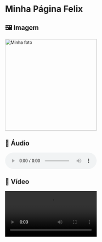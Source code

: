 <title>Página Felix </title>
</head>
<body>
  <h1>Minha Página Felix</h1>

  <h2>🖼️ Imagem</h2>
  <img src="viagem.jpg" alt="Minha foto" width="300">

  <h2>🎵 Áudio</h2>
  <audio controls>
    <source src="Felix1.mp4" type="audio/mp4">
  </audio>

  <h2>🎥 Vídeo</h2>
  <video width="300" controls>
    <source src="felix.mp4" type="video/mp4">
  </video>

</body>
</html>